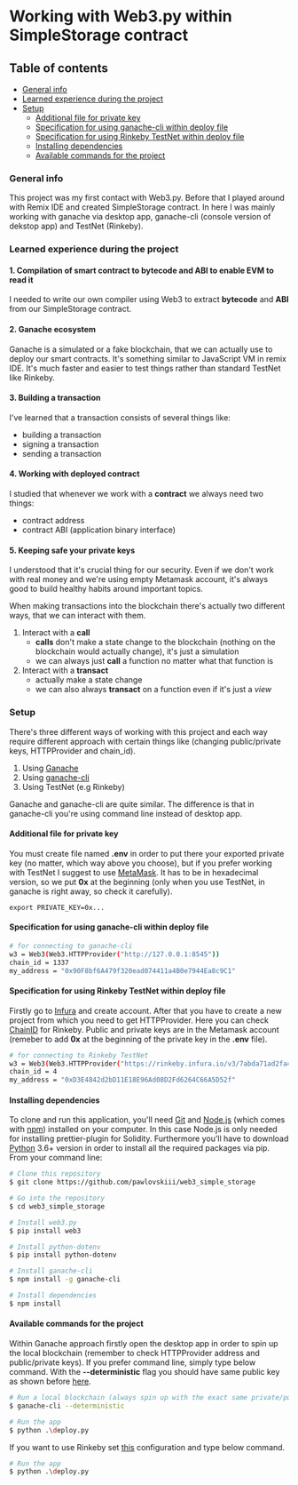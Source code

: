 # Working with Web3.py within SimpleStorage contract

## Table of contents
* [General info](#general-info)
* [Learned experience during the project](#learned-experience-during-the-project)
* [Setup](#setup)
    * [Additional file for private key](#additional-file-for-private-key)
    * [Specification for using ganache-cli within deploy file](#specification-for-using-ganache-cli-within-deploy-file)
    * [Specification for using Rinkeby TestNet within deploy file](#specification-for-using-rinkeby-testnet-within-deploy-file)
    * [Installing dependencies](#installing-dependencies)
    * [Available commands for the project](#available-commands-for-the-project)
### General info
This project was my first contact with Web3.py. Before that I played around with Remix IDE and created SimpleStorage contract. In here I was mainly working with ganache via desktop app, ganache-cli (console version of dekstop app) and TestNet (Rinkeby).
### Learned experience during the project
#### 1. Compilation of smart contract to **bytecode** and **ABI** to enable EVM to read it
I needed to write our own compiler using Web3 to extract **bytecode** and **ABI** from our SimpleStorage contract. 
#### 2. Ganache ecosystem
Ganache is a simulated or a fake blockchain, that we can actually use to deploy our smart contracts. It's something similar to JavaScript VM in remix IDE. It's much faster and easier to test things rather than standard TestNet like Rinkeby.
#### 3. Building a transaction 
I've learned that a transaction consists of several things like:
- building a transaction
- signing a transaction
- sending a transaction
#### 4. Working with deployed contract 
I studied that whenever we work with a **contract** we always need two things:
- contract address
- contract ABI (application binary interface)

#### 5. Keeping safe your private keys
I understood that it's crucial thing for our security. Even if we don't work with real money and we're using empty Metamask account, it's always good to build healthy habits around important topics.

When making transactions into the blockchain there's actually two different ways, that we can interact with them.
1. Interact with a **call**
    - **calls** don't make a state change to the blockchain (nothing on the blockchain would actually change), it's just a simulation
    - we can always just **call** a function no matter what that function is
2. Interact with a **transact**
    - actually make a state change
    - we can also always **transact** on a function even if it's just a *view* 
### Setup

There's three different ways of working with this project and each way require different approach with certain things like (changing public/private keys, HTTPProvider and chain_id).
1. Using [Ganache](https://trufflesuite.com/ganache/index.html)
2. Using [ganache-cli](https://trufflesuite.com/ganache/index.html)
3. Using TestNet (e.g Rinkeby)

Ganache and ganache-cli are quite similar. The difference is that in ganache-cli you're using command line instead of desktop app.

#### Additional file for private key
You must create file named **.env** in order to put there your exported private key (no matter, which way above you choose), but if you prefer working with TestNet I suggest to use [MetaMask](https://metamask.io/). It has to be in hexadecimal version, so we put **0x** at the beginning (only when you use TestNet, in ganache is right away, so check it carefully). 
```
export PRIVATE_KEY=0x...
```

#### Specification for using ganache-cli within deploy file

```bash
# for connecting to ganache-cli
w3 = Web3(Web3.HTTPProvider("http://127.0.0.1:8545"))
chain_id = 1337
my_address = "0x90F8bf6A479f320ead074411a4B0e7944Ea8c9C1"
```
#### Specification for using Rinkeby TestNet within deploy file
Firstly go to [Infura](https://infura.io/) and create account. After that you have to create a new project from which you need to get HTTPProvider. Here you can check [ChainID](https://chainlist.org/) for Rinkeby. Public and private keys are in the Metamask account (remeber to add **0x** at the beginning of the private key in the **.env** file).
```bash
# for connecting to Rinkeby TestNet
w3 = Web3(Web3.HTTPProvider("https://rinkeby.infura.io/v3/7abda71ad2fa49b18ca946c72c6b558a"))
chain_id = 4
my_address = "0xD3E4842d2bD11E18E96Ad08D2Fd6264C66A5D52f"
```
#### Installing dependencies
To clone and run this application, you'll need [Git](https://git-scm.com) and [Node.js](https://nodejs.org/en/download/) (which comes with [npm](http://npmjs.com)) installed on your computer. In this case Node.js is only needed for installing prettier-plugin for Solidity. Furthermore you'll have to download [Python](https://www.python.org/downloads/) 3.6+ version in order to install all the required packages via pip. From your command line:

```bash
# Clone this repository
$ git clone https://github.com/pawlovskiii/web3_simple_storage

# Go into the repository
$ cd web3_simple_storage

# Install web3.py
$ pip install web3

# Install python-dotenv
$ pip install python-dotenv

# Install ganache-cli
$ npm install -g ganache-cli

# Install dependencies
$ npm install 
```
#### Available commands for the project
Within Ganache approach firstly open the desktop app in order to spin up the local blockchain (remember to check HTTPProvider address and public/private keys). If you prefer command line, simply type below command. With the **--deterministic** flag you should have same public key as shown before [here](#specification-for-using-ganache-cli-within-deploy-file). 
```bash
# Run a local blockchain (always spin up with the exact same private/public keys)
$ ganache-cli --deterministic

# Run the app
$ python .\deploy.py
```
If you want to use Rinkeby set [this](#specification-for-using-rinkeby-testnet-within-deploy-file) configuration and type below command.
```bash
# Run the app
$ python .\deploy.py
```